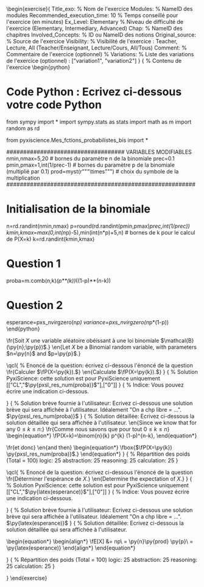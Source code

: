 \begin{exercise}{
Title_exo: % Nom de l'exercice
Modules: % NameID des modules
Recommended_execution_time: 10 % Temps conseillé pour l'exercice (en minutes)
Ex_Level: Elementary % Niveau de difficulté de l'exercice (Elementary, Intermediary, Advanced)
Chap: % NameID des chapitres
Involved_Concepts: % ID ou NameID des notions
Original_source: % Source de l'exercice
Visibility: % Visibilité de l'exercice : Teacher, Lecture, All (Teacher/Enseignant, Lecture/Cours, All/Tous)
Comment: % Commentaire de l'exercice (optionnel)
% Variations: % Liste des variations de l'exercice (optionnel) : ["variation1", "variation2"]
}
{ % Contenu de l'exercice
\begin{python}
# Code Python : Ecrivez ci-dessous votre code Python
from sympy import *
import sympy.stats as stats
import math as m
import random as rd

from pyxiscience.Mes_fctions_probabilistes_bis import *

################################### VARIABLES MODIFIABLES
nmin,nmax=5,20                                     # bornes du paramètre n de la binomiale
prec=0.1
pmin,pmax=1,int(1/prec-1)                          # bornes du paramètre p de la binomiale (multiplié par 0.1)
prod=myst(r"""\times""")                           # choix du symbole de la multiplication
########################################################

# Initialisation de la binomiale
n=rd.randint(nmin,nmax)
p=round(rd.randint(pmin,pmax)*prec,int(1/prec))
kmin,kmax=max(0,int(n*p)-5),min(int(n*p)+5,n)      # bornes de k pour le calcul de P(X=k)
k=rd.randint(kmin,kmax)

# Question 1
proba=m.comb(n,k)*(p**(k))*((1-p)**(n-k))

# Question 2
esperance=pxs_nvirgzero(n*p)
variance=pxs_nvirgzero(n*p*(1-p))
\end{python}

\fr{Soit $X$ une variable aléatoire obéissant à une loi binomiale $\mathcal{B}(\py{n};\py{p})$.}
\en{Let $X$ be a Binomial random variable, with parameters $n=\py{n}$ and $p=\py{p}$.}

\qcl{ % Enoncé de la question: écrivez ci-dessous l'énoncé de la question
\fr{Calculer $\fP(X=\py{k}).$}
 \en{Calculate $\fP(X=\py{k}).$}
}
{ % Solution PyxiScience: cette solution est pour PyxiScience uniquement
[["CL","$\py{pxsl_res_num(proba)}$"],["0"]]
}
{ % Indice: Vous pouvez écrire une indication ci-dessous.

}
{ % Solution brève fournie à l'utilisateur: Ecrivez ci-dessous une solution brève qui sera affichée à l'utilisateur. Idéalement "On a chp libre = ...".  
$\py{pxsl_res_num(proba)}$
}
{ % Solution détaillée: Ecrivez ci-dessous la solution détaillée qui sera affichée à l'utilisateur.
\en{Since we know that for any $0 \leqslant k \leqslant n$:}
\fr{Comme nous savons que pour tout $0 \leqslant k \leqslant n$}
\begin{equation*}
\fP(X=k)=\binom{n}{k} p^{k} (1-p)^{n-k},
\end{equation*}

\fr{et donc}
\en{and then}
\begin{equation*}
 \fbox{$\fP(X=\py{k})  \py{pxsl_res_num(proba)}$.}
\end{equation*}
}
{ % Répartition des poids (Total = 100)
logic: 25
abstraction: 25
reasoning: 25
calculation: 25
}

\qcl{ % Enoncé de la question: écrivez ci-dessous l'énoncé de la question
\fr{Déterminer l'espérance  de $X$.}
\en{Determine the expectation  of $X$.}
}
{ % Solution PyxiScience: cette solution est pour PyxiScience uniquement
[["CL","$\py{latex(esperance)}$"],["0"]]
}
{ % Indice: Vous pouvez écrire une indication ci-dessous.

}
{ % Solution brève fournie à l'utilisateur: Ecrivez ci-dessous une solution brève qui sera affichée à l'utilisateur. Idéalement "On a chp libre = ...".  
$\py{latex(esperance)}$
}
{ % Solution détaillée: Ecrivez ci-dessous la solution détaillée qui sera affichée à l'utilisateur.

\begin{equation*}
\begin{align*}
\fE[X] &= np\\
= \py{n}\py{prod} \py{p}\\
= \py{latex(esperance)}
\end{align*}
\end{equation*}



}
{ % Répartition des poids (Total = 100)
logic: 25
abstraction: 25
reasoning: 25
calculation: 25
}





}
\end{exercise}